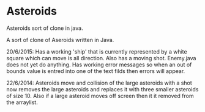# Asteroids
Asteroids sort of clone in java. 

A sort of clone of Aseroids written in Java. 

20/6/2015:
Has a working 'ship' that is currently represented by a white square which can move is all direction. Also has a moving shot. 
Enemy.java does not yet do anything. 
Has working error messages so when an out of bounds value is entred into one of the text filds then errors will appear.

22/6/2014:
Asteroids move and collision of the large asteroids with a shot now removes the large asteroids and replaces it with three smaller asteroids of size 10. Also if a large asteroid moves off screen then it it removed from the arraylist.
